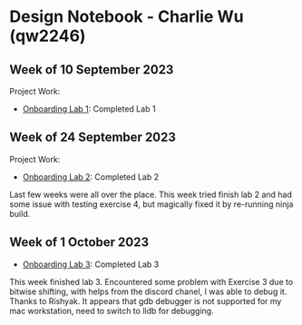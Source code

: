 # Design Notebook - Charlie Wu (qw2246)

## Week of 10 September 2023

Project Work:

* [Onboarding Lab 1](https://github.com/hahacharlie/1-lab-onboarding): Completed Lab 1

## Week of 24 September 2023

Project Work:

* [Onboarding Lab 2](https://github.com/hahacharlie/2-lab-onboarding): Completed Lab 2

Last few weeks were all over the place. This week tried finish lab 2 and had some issue with testing exercise 4, but magically fixed it by re-running ninja build.

## Week of 1 October 2023

* [Onboarding Lab 3](https://github.com/hahacharlie/3-lab-onboarding): Completed Lab 3

This week finished lab 3. Encountered some problem with Exercise 3 due to bitwise shifting, with helps from the discord chanel, I was able to debug it. Thanks to Rishyak. It appears that gdb debugger is not supported for my mac workstation, need to switch to lldb for debugging.
